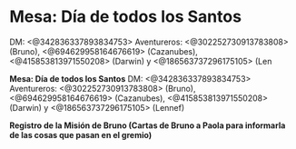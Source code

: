 # **Mesa: Día de todos los Santos**
DM: <@342836337893834753> 
Aventureros: <@302252730913783808>  (Bruno), <@694629958164676619> (Cazanubes), <@415853813971550208> (Darwin) y <@186563737296175105> (Len

**Mesa: Día de todos los Santos**
DM: <@342836337893834753> 
Aventureros: <@302252730913783808>  (Bruno), <@694629958164676619> (Cazanubes), <@415853813971550208> (Darwin) y <@186563737296175105> (Lennef)

**Registro de la Misión de Bruno (Cartas de  Bruno a Paola para informarla de las cosas que pasan en el gremio)**

